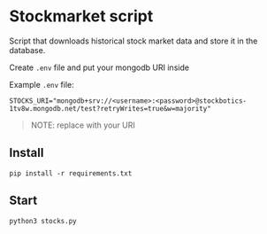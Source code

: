 # Stockmarket script

Script that downloads historical stock market data and store it in the database.

Create `.env` file and put your mongodb URI inside

Example `.env` file:

```
STOCKS_URI="mongodb+srv://<username>:<password>@stockbotics-1tv8w.mongodb.net/test?retryWrites=true&w=majority"
```

> NOTE: replace with your URI

## Install

```
pip install -r requirements.txt
```

## Start

```
python3 stocks.py
```